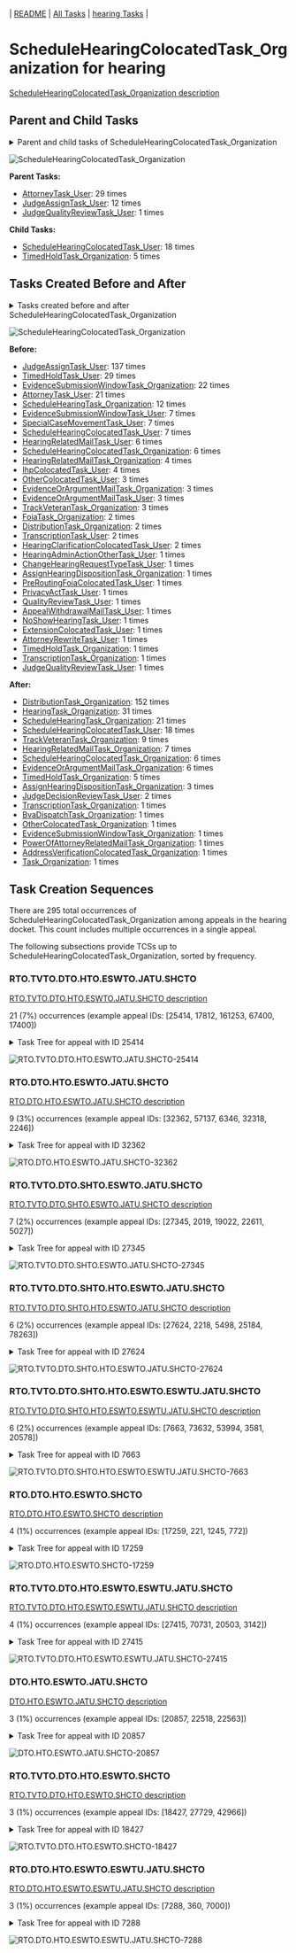 <!-- DO NOT EDIT THIS FILE.  This file is autogenerated. -->
| [README](../README.md) | [All Tasks](../alltasks.md) | [hearing Tasks](tasklist.md) |

# ScheduleHearingColocatedTask_Organization for hearing

[ScheduleHearingColocatedTask_Organization description](../descr/ScheduleHearingColocatedTask_Organization.md)

## Parent and Child Tasks

<details><summary markdown='span'>Parent and child tasks of ScheduleHearingColocatedTask_Organization
</summary>

```
digraph G {
rankdir=LR;
node [shape=box]
"ScheduleHearingColocatedTask_Organization" -> "ScheduleHearingColocatedTask_User" [label=18]
"ScheduleHearingColocatedTask_Organization" -> "TimedHoldTask_Organization" [label=5]
"AttorneyTask_User" -> "ScheduleHearingColocatedTask_Organization" [label=29]
"JudgeAssignTask_User" -> "ScheduleHearingColocatedTask_Organization" [label=12]
"JudgeQualityReviewTask_User" -> "ScheduleHearingColocatedTask_Organization" [label=1]
}
```
</details>

![ScheduleHearingColocatedTask_Organization](dot/ScheduleHearingColocatedTask_Organization-parentchild.dot.png)

**Parent Tasks:**

   * [AttorneyTask_User](AttorneyTask_User.md): 29 times
   * [JudgeAssignTask_User](JudgeAssignTask_User.md): 12 times
   * [JudgeQualityReviewTask_User](JudgeQualityReviewTask_User.md): 1 times

**Child Tasks:**

   * [ScheduleHearingColocatedTask_User](ScheduleHearingColocatedTask_User.md): 18 times
   * [TimedHoldTask_Organization](TimedHoldTask_Organization.md): 5 times

## Tasks Created Before and After

<details><summary markdown='span'>Tasks created before and after ScheduleHearingColocatedTask_Organization</summary>

```
digraph G {
rankdir=LR;

"ScheduleHearingColocatedTask_Organization" -> "DistributionTask_Organization" [label=152]
"ScheduleHearingColocatedTask_Organization" -> "HearingTask_Organization" [label=31]
"ScheduleHearingColocatedTask_Organization" -> "ScheduleHearingTask_Organization" [label=21]
"ScheduleHearingColocatedTask_Organization" -> "ScheduleHearingColocatedTask_User" [label=18]
"ScheduleHearingColocatedTask_Organization" -> "TrackVeteranTask_Organization" [label=9]
"ScheduleHearingColocatedTask_Organization" -> "HearingRelatedMailTask_Organization" [label=7]
"ScheduleHearingColocatedTask_Organization" -> "ScheduleHearingColocatedTask_Organization" [label=6]
"ScheduleHearingColocatedTask_Organization" -> "EvidenceOrArgumentMailTask_Organization" [label=6]
"ScheduleHearingColocatedTask_Organization" -> "TimedHoldTask_Organization" [label=5]
"ScheduleHearingColocatedTask_Organization" -> "AssignHearingDispositionTask_Organization" [label=3]
"ScheduleHearingColocatedTask_Organization" -> "JudgeDecisionReviewTask_User" [label=2]
"ScheduleHearingColocatedTask_Organization" -> "TranscriptionTask_Organization" [label=1]
"ScheduleHearingColocatedTask_Organization" -> "Task_Organization" [label=1]
"ScheduleHearingColocatedTask_Organization" -> "PowerOfAttorneyRelatedMailTask_Organization" [label=1]
"ScheduleHearingColocatedTask_Organization" -> "OtherColocatedTask_Organization" [label=1]
"ScheduleHearingColocatedTask_Organization" -> "EvidenceSubmissionWindowTask_Organization" [label=1]
"ScheduleHearingColocatedTask_Organization" -> "BvaDispatchTask_Organization" [label=1]
"ScheduleHearingColocatedTask_Organization" -> "AddressVerificationColocatedTask_Organization" [label=1]
"JudgeAssignTask_User" -> "ScheduleHearingColocatedTask_Organization" [label=137]
"TimedHoldTask_User" -> "ScheduleHearingColocatedTask_Organization" [label=29]
"EvidenceSubmissionWindowTask_Organization" -> "ScheduleHearingColocatedTask_Organization" [label=22]
"AttorneyTask_User" -> "ScheduleHearingColocatedTask_Organization" [label=21]
"ScheduleHearingTask_Organization" -> "ScheduleHearingColocatedTask_Organization" [label=12]
"SpecialCaseMovementTask_User" -> "ScheduleHearingColocatedTask_Organization" [label=7]
"ScheduleHearingColocatedTask_User" -> "ScheduleHearingColocatedTask_Organization" [label=7]
"EvidenceSubmissionWindowTask_User" -> "ScheduleHearingColocatedTask_Organization" [label=7]
"ScheduleHearingColocatedTask_Organization" -> "ScheduleHearingColocatedTask_Organization" [label=6]
"HearingRelatedMailTask_User" -> "ScheduleHearingColocatedTask_Organization" [label=6]
"IhpColocatedTask_User" -> "ScheduleHearingColocatedTask_Organization" [label=4]
"HearingRelatedMailTask_Organization" -> "ScheduleHearingColocatedTask_Organization" [label=4]
"TrackVeteranTask_Organization" -> "ScheduleHearingColocatedTask_Organization" [label=3]
"OtherColocatedTask_User" -> "ScheduleHearingColocatedTask_Organization" [label=3]
"EvidenceOrArgumentMailTask_User" -> "ScheduleHearingColocatedTask_Organization" [label=3]
"EvidenceOrArgumentMailTask_Organization" -> "ScheduleHearingColocatedTask_Organization" [label=3]
"TranscriptionTask_User" -> "ScheduleHearingColocatedTask_Organization" [label=2]
"HearingClarificationColocatedTask_User" -> "ScheduleHearingColocatedTask_Organization" [label=2]
"FoiaTask_Organization" -> "ScheduleHearingColocatedTask_Organization" [label=2]
"DistributionTask_Organization" -> "ScheduleHearingColocatedTask_Organization" [label=2]
"TranscriptionTask_Organization" -> "ScheduleHearingColocatedTask_Organization" [label=1]
"TimedHoldTask_Organization" -> "ScheduleHearingColocatedTask_Organization" [label=1]
"QualityReviewTask_User" -> "ScheduleHearingColocatedTask_Organization" [label=1]
"PrivacyActTask_User" -> "ScheduleHearingColocatedTask_Organization" [label=1]
"PreRoutingFoiaColocatedTask_User" -> "ScheduleHearingColocatedTask_Organization" [label=1]
"NoShowHearingTask_User" -> "ScheduleHearingColocatedTask_Organization" [label=1]
"JudgeQualityReviewTask_User" -> "ScheduleHearingColocatedTask_Organization" [label=1]
"HearingAdminActionOtherTask_User" -> "ScheduleHearingColocatedTask_Organization" [label=1]
"ExtensionColocatedTask_User" -> "ScheduleHearingColocatedTask_Organization" [label=1]
"ChangeHearingRequestTypeTask_User" -> "ScheduleHearingColocatedTask_Organization" [label=1]
"AttorneyRewriteTask_User" -> "ScheduleHearingColocatedTask_Organization" [label=1]
"AssignHearingDispositionTask_Organization" -> "ScheduleHearingColocatedTask_Organization" [label=1]
"AppealWithdrawalMailTask_User" -> "ScheduleHearingColocatedTask_Organization" [label=1]
}
```
</details>

![ScheduleHearingColocatedTask_Organization](dot/ScheduleHearingColocatedTask_Organization.dot.png)

**Before:**

   * [JudgeAssignTask_User](JudgeAssignTask_User.md): 137 times
   * [TimedHoldTask_User](TimedHoldTask_User.md): 29 times
   * [EvidenceSubmissionWindowTask_Organization](EvidenceSubmissionWindowTask_Organization.md): 22 times
   * [AttorneyTask_User](AttorneyTask_User.md): 21 times
   * [ScheduleHearingTask_Organization](ScheduleHearingTask_Organization.md): 12 times
   * [EvidenceSubmissionWindowTask_User](EvidenceSubmissionWindowTask_User.md): 7 times
   * [SpecialCaseMovementTask_User](SpecialCaseMovementTask_User.md): 7 times
   * [ScheduleHearingColocatedTask_User](ScheduleHearingColocatedTask_User.md): 7 times
   * [HearingRelatedMailTask_User](HearingRelatedMailTask_User.md): 6 times
   * [ScheduleHearingColocatedTask_Organization](ScheduleHearingColocatedTask_Organization.md): 6 times
   * [HearingRelatedMailTask_Organization](HearingRelatedMailTask_Organization.md): 4 times
   * [IhpColocatedTask_User](IhpColocatedTask_User.md): 4 times
   * [OtherColocatedTask_User](OtherColocatedTask_User.md): 3 times
   * [EvidenceOrArgumentMailTask_Organization](EvidenceOrArgumentMailTask_Organization.md): 3 times
   * [EvidenceOrArgumentMailTask_User](EvidenceOrArgumentMailTask_User.md): 3 times
   * [TrackVeteranTask_Organization](TrackVeteranTask_Organization.md): 3 times
   * [FoiaTask_Organization](FoiaTask_Organization.md): 2 times
   * [DistributionTask_Organization](DistributionTask_Organization.md): 2 times
   * [TranscriptionTask_User](TranscriptionTask_User.md): 2 times
   * [HearingClarificationColocatedTask_User](HearingClarificationColocatedTask_User.md): 2 times
   * [HearingAdminActionOtherTask_User](HearingAdminActionOtherTask_User.md): 1 times
   * [ChangeHearingRequestTypeTask_User](ChangeHearingRequestTypeTask_User.md): 1 times
   * [AssignHearingDispositionTask_Organization](AssignHearingDispositionTask_Organization.md): 1 times
   * [PreRoutingFoiaColocatedTask_User](PreRoutingFoiaColocatedTask_User.md): 1 times
   * [PrivacyActTask_User](PrivacyActTask_User.md): 1 times
   * [QualityReviewTask_User](QualityReviewTask_User.md): 1 times
   * [AppealWithdrawalMailTask_User](AppealWithdrawalMailTask_User.md): 1 times
   * [NoShowHearingTask_User](NoShowHearingTask_User.md): 1 times
   * [ExtensionColocatedTask_User](ExtensionColocatedTask_User.md): 1 times
   * [AttorneyRewriteTask_User](AttorneyRewriteTask_User.md): 1 times
   * [TimedHoldTask_Organization](TimedHoldTask_Organization.md): 1 times
   * [TranscriptionTask_Organization](TranscriptionTask_Organization.md): 1 times
   * [JudgeQualityReviewTask_User](JudgeQualityReviewTask_User.md): 1 times

**After:**

   * [DistributionTask_Organization](DistributionTask_Organization.md): 152 times
   * [HearingTask_Organization](HearingTask_Organization.md): 31 times
   * [ScheduleHearingTask_Organization](ScheduleHearingTask_Organization.md): 21 times
   * [ScheduleHearingColocatedTask_User](ScheduleHearingColocatedTask_User.md): 18 times
   * [TrackVeteranTask_Organization](TrackVeteranTask_Organization.md): 9 times
   * [HearingRelatedMailTask_Organization](HearingRelatedMailTask_Organization.md): 7 times
   * [ScheduleHearingColocatedTask_Organization](ScheduleHearingColocatedTask_Organization.md): 6 times
   * [EvidenceOrArgumentMailTask_Organization](EvidenceOrArgumentMailTask_Organization.md): 6 times
   * [TimedHoldTask_Organization](TimedHoldTask_Organization.md): 5 times
   * [AssignHearingDispositionTask_Organization](AssignHearingDispositionTask_Organization.md): 3 times
   * [JudgeDecisionReviewTask_User](JudgeDecisionReviewTask_User.md): 2 times
   * [TranscriptionTask_Organization](TranscriptionTask_Organization.md): 1 times
   * [BvaDispatchTask_Organization](BvaDispatchTask_Organization.md): 1 times
   * [OtherColocatedTask_Organization](OtherColocatedTask_Organization.md): 1 times
   * [EvidenceSubmissionWindowTask_Organization](EvidenceSubmissionWindowTask_Organization.md): 1 times
   * [PowerOfAttorneyRelatedMailTask_Organization](PowerOfAttorneyRelatedMailTask_Organization.md): 1 times
   * [AddressVerificationColocatedTask_Organization](AddressVerificationColocatedTask_Organization.md): 1 times
   * [Task_Organization](Task_Organization.md): 1 times

## Task Creation Sequences

There are 295 total occurrences of ScheduleHearingColocatedTask_Organization among appeals in the hearing docket.  This count includes multiple occurrences in a single appeal.

The following subsections provide TCSs up to ScheduleHearingColocatedTask_Organization, sorted by frequency.

### RTO.TVTO.DTO.HTO.ESWTO.JATU.SHCTO

[RTO.TVTO.DTO.HTO.ESWTO.JATU.SHCTO description](../descr/RTO.TVTO.DTO.HTO.ESWTO.JATU.SHCTO.md)

21 (7%) occurrences (example appeal IDs: [25414, 17812, 161253, 67400, 17400])

<details><summary markdown='span'>Task Tree for appeal with ID 25414</summary>

```
@startuml
skinparam {
  ObjectBorderColor #555
  ObjectBorderThickness 0
  ObjectFontStyle bold
  ObjectFontSize 14
  ObjectAttributeFontColor #333
  ObjectAttributeFontSize 12
}
  object 0.RootTask #8dd3c7 {
Organization
}
  object 1.TrackVeteranTask #bebada {
Organization
}
  object 2.DistributionTask #ffffb3 {
Organization
}
  object 3.HearingTask #fb8072 {
Organization
}
  object 4.ScheduleHearingTask #80b1d3 {
Organization
}
  object 5.EvidenceSubmissionWindowTask #fccde5 {
Organization
}
  object 6.JudgeAssignTask #ccebc5 {
User
}
  object 7.JudgeDecisionReviewTask #d9d9d9 {
User
}
  object 8.AttorneyTask #bc80bd {
User
}
  object 9.HearingClarificationColocatedTask #ccebc5 {
Organization
}
  object 10.HearingClarificationColocatedTask #ccebc5 {
User
}
  object 11.HearingClarificationColocatedTask #ccebc5 {
User
}
  object 12.ScheduleHearingColocatedTask #ccebc5 {
Organization  <back:white>    </back>
}
  object 13.HearingTask #fb8072 {
Organization
}
  object 14.ScheduleHearingTask #80b1d3 {
Organization
}
  object 15.DistributionTask #ffffb3 {
Organization
}
  object 16.AssignHearingDispositionTask #8dd3c7 {
Organization
}
  object 17.ChangeHearingDispositionTask #d9d9d9 {
Organization
}
  object 18.TranscriptionTask #fb8072 {
Organization
}
  object 19.SpecialCaseMovementTask #8dd3c7 {
User
}
  object 20.JudgeAssignTask #ccebc5 {
User
}
  object 21.JudgeDecisionReviewTask #d9d9d9 {
User
}
  object 22.AttorneyTask #bc80bd {
User
}
  object 23.QualityReviewTask #fdb462 {
Organization
}
  object 24.QualityReviewTask #fdb462 {
User
}
  object 25.BvaDispatchTask #b3de69 {
Organization
}
  object 26.BvaDispatchTask #b3de69 {
User
}
  object 27.BvaDispatchTask #b3de69 {
User
}
  object 28.BvaDispatchTask #b3de69 {
User
}
0.RootTask -- 1.TrackVeteranTask
0.RootTask -- 2.DistributionTask
2.DistributionTask -- 3.HearingTask
3.HearingTask -- 4.ScheduleHearingTask
3.HearingTask -- 5.EvidenceSubmissionWindowTask
0.RootTask -- 6.JudgeAssignTask
0.RootTask -- 7.JudgeDecisionReviewTask
7.JudgeDecisionReviewTask -- 8.AttorneyTask
8.AttorneyTask -- 9.HearingClarificationColocatedTask
9.HearingClarificationColocatedTask -- 10.HearingClarificationColocatedTask
9.HearingClarificationColocatedTask -- 11.HearingClarificationColocatedTask
8.AttorneyTask -- 12.ScheduleHearingColocatedTask
15.DistributionTask -- 13.HearingTask
13.HearingTask -- 14.ScheduleHearingTask
0.RootTask -- 15.DistributionTask
13.HearingTask -- 16.AssignHearingDispositionTask
13.HearingTask -- 17.ChangeHearingDispositionTask
17.ChangeHearingDispositionTask -- 18.TranscriptionTask
15.DistributionTask -- 19.SpecialCaseMovementTask
0.RootTask -- 20.JudgeAssignTask
0.RootTask -- 21.JudgeDecisionReviewTask
21.JudgeDecisionReviewTask -- 22.AttorneyTask
0.RootTask -- 23.QualityReviewTask
23.QualityReviewTask -- 24.QualityReviewTask
0.RootTask -- 25.BvaDispatchTask
25.BvaDispatchTask -- 26.BvaDispatchTask
25.BvaDispatchTask -- 27.BvaDispatchTask
25.BvaDispatchTask -- 28.BvaDispatchTask
@enduml
```
</details>

![RTO.TVTO.DTO.HTO.ESWTO.JATU.SHCTO-25414](uml/RTO.TVTO.DTO.HTO.ESWTO.JATU.SHCTO-25414.png)

### RTO.DTO.HTO.ESWTO.JATU.SHCTO

[RTO.DTO.HTO.ESWTO.JATU.SHCTO description](../descr/RTO.DTO.HTO.ESWTO.JATU.SHCTO.md)

9 (3%) occurrences (example appeal IDs: [32362, 57137, 6346, 32318, 2246])

<details><summary markdown='span'>Task Tree for appeal with ID 32362</summary>

```
@startuml
skinparam {
  ObjectBorderColor #555
  ObjectBorderThickness 0
  ObjectFontStyle bold
  ObjectFontSize 14
  ObjectAttributeFontColor #333
  ObjectAttributeFontSize 12
}
  object 0.RootTask #8dd3c7 {
Organization
}
  object 1.DistributionTask #ffffb3 {
Organization
}
  object 2.HearingTask #fb8072 {
Organization
}
  object 3.ScheduleHearingTask #80b1d3 {
Organization
}
  object 4.EvidenceSubmissionWindowTask #fccde5 {
Organization
}
  object 5.JudgeAssignTask #ccebc5 {
User
}
  object 6.JudgeDecisionReviewTask #d9d9d9 {
User
}
  object 7.AttorneyTask #bc80bd {
User
}
  object 8.ScheduleHearingColocatedTask #ccebc5 {
Organization  <back:white>    </back>
}
  object 9.HearingTask #fb8072 {
Organization
}
  object 10.ScheduleHearingTask #80b1d3 {
Organization
}
  object 11.DistributionTask #ffffb3 {
Organization
}
  object 12.AssignHearingDispositionTask #8dd3c7 {
Organization
}
  object 13.HearingTask #fb8072 {
Organization
}
  object 14.AssignHearingDispositionTask #8dd3c7 {
Organization
}
  object 15.EvidenceSubmissionWindowTask #fccde5 {
Organization
}
  object 16.JudgeAssignTask #ccebc5 {
User
}
  object 17.JudgeDecisionReviewTask #d9d9d9 {
User
}
  object 18.AttorneyTask #bc80bd {
User
}
  object 19.ScheduleHearingColocatedTask #ccebc5 {
Organization  <back:white>    </back>
}
  object 20.ScheduleHearingColocatedTask #ccebc5 {
Organization  <back:white>    </back>
}
  object 21.DistributionTask #ffffb3 {
Organization
}
  object 22.HearingTask #fb8072 {
Organization
}
  object 23.ScheduleHearingTask #80b1d3 {
Organization
}
  object 24.ChangeHearingRequestTypeTask #2ca02c {
User
}
  object 25.AssignHearingDispositionTask #8dd3c7 {
Organization
}
  object 26.TranscriptionTask #fb8072 {
Organization
}
  object 27.EvidenceSubmissionWindowTask #fccde5 {
Organization
}
0.RootTask -- 1.DistributionTask
1.DistributionTask -- 2.HearingTask
2.HearingTask -- 3.ScheduleHearingTask
2.HearingTask -- 4.EvidenceSubmissionWindowTask
0.RootTask -- 5.JudgeAssignTask
0.RootTask -- 6.JudgeDecisionReviewTask
6.JudgeDecisionReviewTask -- 7.AttorneyTask
7.AttorneyTask -- 8.ScheduleHearingColocatedTask
11.DistributionTask -- 9.HearingTask
9.HearingTask -- 10.ScheduleHearingTask
0.RootTask -- 11.DistributionTask
9.HearingTask -- 12.AssignHearingDispositionTask
11.DistributionTask -- 13.HearingTask
13.HearingTask -- 14.AssignHearingDispositionTask
11.DistributionTask -- 15.EvidenceSubmissionWindowTask
0.RootTask -- 16.JudgeAssignTask
0.RootTask -- 17.JudgeDecisionReviewTask
17.JudgeDecisionReviewTask -- 18.AttorneyTask
18.AttorneyTask -- 19.ScheduleHearingColocatedTask
18.AttorneyTask -- 20.ScheduleHearingColocatedTask
0.RootTask -- 21.DistributionTask
21.DistributionTask -- 22.HearingTask
22.HearingTask -- 23.ScheduleHearingTask
23.ScheduleHearingTask -- 24.ChangeHearingRequestTypeTask
22.HearingTask -- 25.AssignHearingDispositionTask
25.AssignHearingDispositionTask -- 26.TranscriptionTask
25.AssignHearingDispositionTask -- 27.EvidenceSubmissionWindowTask
@enduml
```
</details>

![RTO.DTO.HTO.ESWTO.JATU.SHCTO-32362](uml/RTO.DTO.HTO.ESWTO.JATU.SHCTO-32362.png)

### RTO.TVTO.DTO.SHTO.ESWTO.JATU.SHCTO

[RTO.TVTO.DTO.SHTO.ESWTO.JATU.SHCTO description](../descr/RTO.TVTO.DTO.SHTO.ESWTO.JATU.SHCTO.md)

7 (2%) occurrences (example appeal IDs: [27345, 2019, 19022, 22611, 5027])

<details><summary markdown='span'>Task Tree for appeal with ID 27345</summary>

```
@startuml
skinparam {
  ObjectBorderColor #555
  ObjectBorderThickness 0
  ObjectFontStyle bold
  ObjectFontSize 14
  ObjectAttributeFontColor #333
  ObjectAttributeFontSize 12
}
  object 0.RootTask #8dd3c7 {
Organization
}
  object 1.TrackVeteranTask #bebada {
Organization
}
  object 2.DistributionTask #ffffb3 {
Organization
}
  object 3.HearingTask #fb8072 {
Organization
}
  object 4.ScheduleHearingTask #80b1d3 {
Organization
}
  object 5.AssignHearingDispositionTask #8dd3c7 {
Organization
}
  object 6.EvidenceSubmissionWindowTask #fccde5 {
Organization
}
  object 7.JudgeAssignTask #ccebc5 {
User
}
  object 8.JudgeDecisionReviewTask #d9d9d9 {
User
}
  object 9.AttorneyTask #bc80bd {
User
}
  object 10.ScheduleHearingColocatedTask #ccebc5 {
Organization  <back:white>    </back>
}
  object 11.HearingTask #fb8072 {
Organization
}
  object 12.ScheduleHearingTask #80b1d3 {
Organization
}
  object 13.HearingClarificationColocatedTask #ccebc5 {
Organization
}
  object 14.HearingClarificationColocatedTask #ccebc5 {
User
}
  object 15.DistributionTask #ffffb3 {
Organization
}
  object 16.HearingAdminActionVerifyAddressTask #ffed6f {
Organization
}
  object 17.TrackVeteranTask #bebada {
Organization
}
0.RootTask -- 1.TrackVeteranTask
0.RootTask -- 2.DistributionTask
2.DistributionTask -- 3.HearingTask
3.HearingTask -- 4.ScheduleHearingTask
3.HearingTask -- 5.AssignHearingDispositionTask
2.DistributionTask -- 6.EvidenceSubmissionWindowTask
0.RootTask -- 7.JudgeAssignTask
0.RootTask -- 8.JudgeDecisionReviewTask
8.JudgeDecisionReviewTask -- 9.AttorneyTask
9.AttorneyTask -- 10.ScheduleHearingColocatedTask
15.DistributionTask -- 11.HearingTask
11.HearingTask -- 12.ScheduleHearingTask
9.AttorneyTask -- 13.HearingClarificationColocatedTask
13.HearingClarificationColocatedTask -- 14.HearingClarificationColocatedTask
0.RootTask -- 15.DistributionTask
12.ScheduleHearingTask -- 16.HearingAdminActionVerifyAddressTask
0.RootTask -- 17.TrackVeteranTask
@enduml
```
</details>

![RTO.TVTO.DTO.SHTO.ESWTO.JATU.SHCTO-27345](uml/RTO.TVTO.DTO.SHTO.ESWTO.JATU.SHCTO-27345.png)

### RTO.TVTO.DTO.SHTO.HTO.ESWTO.JATU.SHCTO

[RTO.TVTO.DTO.SHTO.HTO.ESWTO.JATU.SHCTO description](../descr/RTO.TVTO.DTO.SHTO.HTO.ESWTO.JATU.SHCTO.md)

6 (2%) occurrences (example appeal IDs: [27624, 2218, 5498, 25184, 78263])

<details><summary markdown='span'>Task Tree for appeal with ID 27624</summary>

```
@startuml
skinparam {
  ObjectBorderColor #555
  ObjectBorderThickness 0
  ObjectFontStyle bold
  ObjectFontSize 14
  ObjectAttributeFontColor #333
  ObjectAttributeFontSize 12
}
  object 0.RootTask #8dd3c7 {
Organization
}
  object 1.TrackVeteranTask #bebada {
Organization
}
  object 2.DistributionTask #ffffb3 {
Organization
}
  object 3.HearingTask #fb8072 {
Organization
}
  object 4.ScheduleHearingTask #80b1d3 {
Organization
}
  object 5.HearingAdminActionVerifyAddressTask #ffed6f {
Organization
}
  object 6.AssignHearingDispositionTask #8dd3c7 {
Organization
}
  object 7.HearingTask #fb8072 {
Organization
}
  object 8.ScheduleHearingTask #80b1d3 {
Organization
}
  object 9.HearingTask #fb8072 {
Organization
}
  object 10.ChangeHearingDispositionTask #d9d9d9 {
Organization
}
  object 11.HearingTask #fb8072 {
Organization
}
  object 12.ScheduleHearingTask #80b1d3 {
Organization
}
  object 13.EvidenceSubmissionWindowTask #fccde5 {
Organization
}
  object 14.JudgeAssignTask #ccebc5 {
User
}
  object 15.JudgeDecisionReviewTask #d9d9d9 {
User
}
  object 16.AttorneyTask #bc80bd {
User
}
  object 17.ScheduleHearingColocatedTask #ccebc5 {
Organization  <back:white>    </back>
}
  object 18.DistributionTask #ffffb3 {
Organization
}
  object 19.HearingTask #fb8072 {
Organization
}
  object 20.ScheduleHearingTask #80b1d3 {
Organization
}
  object 21.AssignHearingDispositionTask #8dd3c7 {
Organization
}
  object 22.HearingTask #fb8072 {
Organization
}
  object 23.ScheduleHearingTask #80b1d3 {
Organization
}
  object 24.AssignHearingDispositionTask #8dd3c7 {
Organization
}
  object 25.EvidenceSubmissionWindowTask #fccde5 {
Organization
}
  object 26.JudgeAssignTask #ccebc5 {
User
}
  object 27.JudgeDecisionReviewTask #d9d9d9 {
User
}
  object 28.AttorneyTask #bc80bd {
User
}
  object 29.IhpColocatedTask #bc80bd {
Organization
}
  object 30.IhpColocatedTask #bc80bd {
User
}
  object 31.TimedHoldTask #fccde5 {
User
}
  object 32.ScheduleHearingColocatedTask #ccebc5 {
Organization  <back:white>    </back>
}
0.RootTask -- 1.TrackVeteranTask
0.RootTask -- 2.DistributionTask
2.DistributionTask -- 3.HearingTask
3.HearingTask -- 4.ScheduleHearingTask
4.ScheduleHearingTask -- 5.HearingAdminActionVerifyAddressTask
3.HearingTask -- 6.AssignHearingDispositionTask
2.DistributionTask -- 7.HearingTask
7.HearingTask -- 8.ScheduleHearingTask
2.DistributionTask -- 9.HearingTask
9.HearingTask -- 10.ChangeHearingDispositionTask
2.DistributionTask -- 11.HearingTask
11.HearingTask -- 12.ScheduleHearingTask
11.HearingTask -- 13.EvidenceSubmissionWindowTask
0.RootTask -- 14.JudgeAssignTask
0.RootTask -- 15.JudgeDecisionReviewTask
15.JudgeDecisionReviewTask -- 16.AttorneyTask
16.AttorneyTask -- 17.ScheduleHearingColocatedTask
0.RootTask -- 18.DistributionTask
18.DistributionTask -- 19.HearingTask
19.HearingTask -- 20.ScheduleHearingTask
19.HearingTask -- 21.AssignHearingDispositionTask
18.DistributionTask -- 22.HearingTask
22.HearingTask -- 23.ScheduleHearingTask
22.HearingTask -- 24.AssignHearingDispositionTask
18.DistributionTask -- 25.EvidenceSubmissionWindowTask
0.RootTask -- 26.JudgeAssignTask
0.RootTask -- 27.JudgeDecisionReviewTask
27.JudgeDecisionReviewTask -- 28.AttorneyTask
28.AttorneyTask -- 29.IhpColocatedTask
29.IhpColocatedTask -- 30.IhpColocatedTask
30.IhpColocatedTask -- 31.TimedHoldTask
28.AttorneyTask -- 32.ScheduleHearingColocatedTask
@enduml
```
</details>

![RTO.TVTO.DTO.SHTO.HTO.ESWTO.JATU.SHCTO-27624](uml/RTO.TVTO.DTO.SHTO.HTO.ESWTO.JATU.SHCTO-27624.png)

### RTO.TVTO.DTO.SHTO.HTO.ESWTO.ESWTU.JATU.SHCTO

[RTO.TVTO.DTO.SHTO.HTO.ESWTO.ESWTU.JATU.SHCTO description](../descr/RTO.TVTO.DTO.SHTO.HTO.ESWTO.ESWTU.JATU.SHCTO.md)

6 (2%) occurrences (example appeal IDs: [7663, 73632, 53994, 3581, 20578])

<details><summary markdown='span'>Task Tree for appeal with ID 7663</summary>

```
@startuml
skinparam {
  ObjectBorderColor #555
  ObjectBorderThickness 0
  ObjectFontStyle bold
  ObjectFontSize 14
  ObjectAttributeFontColor #333
  ObjectAttributeFontSize 12
}
  object 0.RootTask #8dd3c7 {
Organization
}
  object 1.TrackVeteranTask #bebada {
Organization
}
  object 2.DistributionTask #ffffb3 {
Organization
}
  object 3.HearingTask #fb8072 {
Organization
}
  object 4.ScheduleHearingTask #80b1d3 {
Organization
}
  object 5.HearingAdminActionVerifyAddressTask #ffed6f {
Organization
}
  object 6.AssignHearingDispositionTask #8dd3c7 {
Organization
}
  object 7.HearingTask #fb8072 {
Organization
}
  object 8.AssignHearingDispositionTask #8dd3c7 {
Organization
}
  object 9.HearingTask #fb8072 {
Organization
}
  object 10.ScheduleHearingTask #80b1d3 {
Organization
}
  object 11.EvidenceSubmissionWindowTask #fccde5 {
Organization
}
  object 12.EvidenceSubmissionWindowTask #fccde5 {
User
}
  object 13.JudgeAssignTask #ccebc5 {
User
}
  object 14.JudgeDecisionReviewTask #d9d9d9 {
User
}
  object 15.AttorneyTask #bc80bd {
User
}
  object 16.ScheduleHearingColocatedTask #ccebc5 {
Organization  <back:white>    </back>
}
  object 17.DistributionTask #ffffb3 {
Organization
}
  object 18.HearingTask #fb8072 {
Organization
}
  object 19.ScheduleHearingTask #80b1d3 {
Organization
}
  object 20.AssignHearingDispositionTask #8dd3c7 {
Organization
}
  object 21.TranscriptionTask #fb8072 {
Organization
}
  object 22.JudgeAssignTask #ccebc5 {
User
}
  object 23.JudgeDecisionReviewTask #d9d9d9 {
User
}
  object 24.AttorneyTask #bc80bd {
User
}
  object 25.BvaDispatchTask #b3de69 {
Organization
}
  object 26.BvaDispatchTask #b3de69 {
User
}
0.RootTask -- 1.TrackVeteranTask
0.RootTask -- 2.DistributionTask
2.DistributionTask -- 3.HearingTask
3.HearingTask -- 4.ScheduleHearingTask
4.ScheduleHearingTask -- 5.HearingAdminActionVerifyAddressTask
3.HearingTask -- 6.AssignHearingDispositionTask
2.DistributionTask -- 7.HearingTask
7.HearingTask -- 8.AssignHearingDispositionTask
2.DistributionTask -- 9.HearingTask
9.HearingTask -- 10.ScheduleHearingTask
9.HearingTask -- 11.EvidenceSubmissionWindowTask
11.EvidenceSubmissionWindowTask -- 12.EvidenceSubmissionWindowTask
0.RootTask -- 13.JudgeAssignTask
0.RootTask -- 14.JudgeDecisionReviewTask
14.JudgeDecisionReviewTask -- 15.AttorneyTask
15.AttorneyTask -- 16.ScheduleHearingColocatedTask
0.RootTask -- 17.DistributionTask
17.DistributionTask -- 18.HearingTask
18.HearingTask -- 19.ScheduleHearingTask
18.HearingTask -- 20.AssignHearingDispositionTask
20.AssignHearingDispositionTask -- 21.TranscriptionTask
0.RootTask -- 22.JudgeAssignTask
0.RootTask -- 23.JudgeDecisionReviewTask
23.JudgeDecisionReviewTask -- 24.AttorneyTask
0.RootTask -- 25.BvaDispatchTask
25.BvaDispatchTask -- 26.BvaDispatchTask
@enduml
```
</details>

![RTO.TVTO.DTO.SHTO.HTO.ESWTO.ESWTU.JATU.SHCTO-7663](uml/RTO.TVTO.DTO.SHTO.HTO.ESWTO.ESWTU.JATU.SHCTO-7663.png)

### RTO.DTO.HTO.ESWTO.SHCTO

[RTO.DTO.HTO.ESWTO.SHCTO description](../descr/RTO.DTO.HTO.ESWTO.SHCTO.md)

4 (1%) occurrences (example appeal IDs: [17259, 221, 1245, 772])

<details><summary markdown='span'>Task Tree for appeal with ID 17259</summary>

```
@startuml
skinparam {
  ObjectBorderColor #555
  ObjectBorderThickness 0
  ObjectFontStyle bold
  ObjectFontSize 14
  ObjectAttributeFontColor #333
  ObjectAttributeFontSize 12
}
  object 0.RootTask #8dd3c7 {
Organization
}
  object 1.TrackVeteranTask #bebada {
Organization
}
  object 2.DistributionTask #ffffb3 {
Organization
}
  object 3.HearingTask #fb8072 {
Organization
}
  object 4.ScheduleHearingTask #80b1d3 {
Organization
}
  object 5.EvidenceSubmissionWindowTask #fccde5 {
Organization
}
  object 6.JudgeAssignTask #ccebc5 {
User
}
  object 7.ScheduleHearingColocatedTask #ccebc5 {
Organization  <back:white>    </back>
}
  object 8.HearingTask #fb8072 {
Organization
}
  object 9.ScheduleHearingTask #80b1d3 {
Organization
}
  object 10.JudgeAssignTask #ccebc5 {
User
}
  object 11.JudgeDecisionReviewTask #d9d9d9 {
User
}
  object 12.AttorneyTask #bc80bd {
User
}
  object 13.ScheduleHearingColocatedTask #ccebc5 {
Organization  <back:white>    </back>
}
  object 14.HearingTask #fb8072 {
Organization
}
  object 15.ScheduleHearingTask #80b1d3 {
Organization
}
  object 16.DistributionTask #ffffb3 {
Organization
}
  object 17.DistributionTask #ffffb3 {
Organization
}
  object 18.AssignHearingDispositionTask #8dd3c7 {
Organization
}
  object 19.TranscriptionTask #fb8072 {
Organization
}
  object 20.EvidenceSubmissionWindowTask #fccde5 {
Organization
}
  object 21.EvidenceOrArgumentMailTask #ffffb3 {
Organization
}
  object 22.JudgeAssignTask #ccebc5 {
User
}
  object 23.JudgeDecisionReviewTask #d9d9d9 {
User
}
  object 24.AttorneyTask #bc80bd {
User
}
  object 25.JudgeAssignTask #ccebc5 {
User
}
  object 26.JudgeDecisionReviewTask #d9d9d9 {
User
}
  object 27.AttorneyTask #bc80bd {
User
}
  object 28.BvaDispatchTask #b3de69 {
Organization
}
  object 29.BvaDispatchTask #b3de69 {
User
}
0.RootTask -- 1.TrackVeteranTask
0.RootTask -- 2.DistributionTask
2.DistributionTask -- 3.HearingTask
3.HearingTask -- 4.ScheduleHearingTask
3.HearingTask -- 5.EvidenceSubmissionWindowTask
0.RootTask -- 6.JudgeAssignTask
6.JudgeAssignTask -- 7.ScheduleHearingColocatedTask
17.DistributionTask -- 8.HearingTask
8.HearingTask -- 9.ScheduleHearingTask
0.RootTask -- 10.JudgeAssignTask
0.RootTask -- 11.JudgeDecisionReviewTask
11.JudgeDecisionReviewTask -- 12.AttorneyTask
12.AttorneyTask -- 13.ScheduleHearingColocatedTask
16.DistributionTask -- 14.HearingTask
14.HearingTask -- 15.ScheduleHearingTask
0.RootTask -- 16.DistributionTask
0.RootTask -- 17.DistributionTask
8.HearingTask -- 18.AssignHearingDispositionTask
18.AssignHearingDispositionTask -- 19.TranscriptionTask
18.AssignHearingDispositionTask -- 20.EvidenceSubmissionWindowTask
0.RootTask -- 21.EvidenceOrArgumentMailTask
0.RootTask -- 22.JudgeAssignTask
0.RootTask -- 23.JudgeDecisionReviewTask
23.JudgeDecisionReviewTask -- 24.AttorneyTask
0.RootTask -- 25.JudgeAssignTask
0.RootTask -- 26.JudgeDecisionReviewTask
26.JudgeDecisionReviewTask -- 27.AttorneyTask
0.RootTask -- 28.BvaDispatchTask
28.BvaDispatchTask -- 29.BvaDispatchTask
@enduml
```
</details>

![RTO.DTO.HTO.ESWTO.SHCTO-17259](uml/RTO.DTO.HTO.ESWTO.SHCTO-17259.png)

### RTO.TVTO.DTO.HTO.ESWTO.ESWTU.JATU.SHCTO

[RTO.TVTO.DTO.HTO.ESWTO.ESWTU.JATU.SHCTO description](../descr/RTO.TVTO.DTO.HTO.ESWTO.ESWTU.JATU.SHCTO.md)

4 (1%) occurrences (example appeal IDs: [27415, 70731, 20503, 3142])

<details><summary markdown='span'>Task Tree for appeal with ID 27415</summary>

```
@startuml
skinparam {
  ObjectBorderColor #555
  ObjectBorderThickness 0
  ObjectFontStyle bold
  ObjectFontSize 14
  ObjectAttributeFontColor #333
  ObjectAttributeFontSize 12
}
  object 0.RootTask #8dd3c7 {
Organization
}
  object 1.TrackVeteranTask #bebada {
Organization
}
  object 2.DistributionTask #ffffb3 {
Organization
}
  object 3.HearingTask #fb8072 {
Organization
}
  object 4.ScheduleHearingTask #80b1d3 {
Organization
}
  object 5.HearingAdminActionVerifyAddressTask #ffed6f {
Organization
}
  object 6.EvidenceSubmissionWindowTask #fccde5 {
Organization
}
  object 7.EvidenceSubmissionWindowTask #fccde5 {
User
}
  object 8.JudgeAssignTask #ccebc5 {
User
}
  object 9.JudgeDecisionReviewTask #d9d9d9 {
User
}
  object 10.AttorneyTask #bc80bd {
User
}
  object 11.HearingClarificationColocatedTask #ccebc5 {
Organization
}
  object 12.HearingClarificationColocatedTask #ccebc5 {
User
}
  object 13.ScheduleHearingColocatedTask #ccebc5 {
Organization  <back:white>    </back>
}
  object 14.DistributionTask #ffffb3 {
Organization
}
  object 15.HearingTask #fb8072 {
Organization
}
  object 16.ScheduleHearingTask #80b1d3 {
Organization
}
  object 17.AssignHearingDispositionTask #8dd3c7 {
Organization
}
0.RootTask -- 1.TrackVeteranTask
0.RootTask -- 2.DistributionTask
2.DistributionTask -- 3.HearingTask
3.HearingTask -- 4.ScheduleHearingTask
4.ScheduleHearingTask -- 5.HearingAdminActionVerifyAddressTask
3.HearingTask -- 6.EvidenceSubmissionWindowTask
6.EvidenceSubmissionWindowTask -- 7.EvidenceSubmissionWindowTask
0.RootTask -- 8.JudgeAssignTask
0.RootTask -- 9.JudgeDecisionReviewTask
9.JudgeDecisionReviewTask -- 10.AttorneyTask
10.AttorneyTask -- 11.HearingClarificationColocatedTask
11.HearingClarificationColocatedTask -- 12.HearingClarificationColocatedTask
10.AttorneyTask -- 13.ScheduleHearingColocatedTask
0.RootTask -- 14.DistributionTask
14.DistributionTask -- 15.HearingTask
15.HearingTask -- 16.ScheduleHearingTask
15.HearingTask -- 17.AssignHearingDispositionTask
@enduml
```
</details>

![RTO.TVTO.DTO.HTO.ESWTO.ESWTU.JATU.SHCTO-27415](uml/RTO.TVTO.DTO.HTO.ESWTO.ESWTU.JATU.SHCTO-27415.png)

### DTO.HTO.ESWTO.JATU.SHCTO

[DTO.HTO.ESWTO.JATU.SHCTO description](../descr/DTO.HTO.ESWTO.JATU.SHCTO.md)

3 (1%) occurrences (example appeal IDs: [20857, 22518, 22563])

<details><summary markdown='span'>Task Tree for appeal with ID 20857</summary>

```
@startuml
skinparam {
  ObjectBorderColor #555
  ObjectBorderThickness 0
  ObjectFontStyle bold
  ObjectFontSize 14
  ObjectAttributeFontColor #333
  ObjectAttributeFontSize 12
}
  object 0.RootTask #8dd3c7 {
Organization
}
  object 1.TrackVeteranTask #bebada {
Organization
}
  object 2.DistributionTask #ffffb3 {
Organization
}
  object 3.HearingTask #fb8072 {
Organization
}
  object 4.ScheduleHearingTask #80b1d3 {
Organization
}
  object 5.HearingAdminActionVerifyAddressTask #ffed6f {
Organization
}
  object 6.EvidenceSubmissionWindowTask #fccde5 {
Organization
}
  object 7.JudgeAssignTask #ccebc5 {
User
}
  object 8.JudgeDecisionReviewTask #d9d9d9 {
User
}
  object 9.AttorneyTask #bc80bd {
User
}
  object 10.ScheduleHearingColocatedTask #ccebc5 {
Organization  <back:white>    </back>
}
  object 11.DistributionTask #ffffb3 {
Organization
}
  object 12.HearingTask #fb8072 {
Organization
}
  object 13.ScheduleHearingTask #80b1d3 {
Organization
}
  object 14.AssignHearingDispositionTask #8dd3c7 {
Organization
}
0.RootTask -- 1.TrackVeteranTask
0.RootTask -- 2.DistributionTask
2.DistributionTask -- 3.HearingTask
3.HearingTask -- 4.ScheduleHearingTask
4.ScheduleHearingTask -- 5.HearingAdminActionVerifyAddressTask
3.HearingTask -- 6.EvidenceSubmissionWindowTask
0.RootTask -- 7.JudgeAssignTask
0.RootTask -- 8.JudgeDecisionReviewTask
8.JudgeDecisionReviewTask -- 9.AttorneyTask
9.AttorneyTask -- 10.ScheduleHearingColocatedTask
0.RootTask -- 11.DistributionTask
11.DistributionTask -- 12.HearingTask
12.HearingTask -- 13.ScheduleHearingTask
12.HearingTask -- 14.AssignHearingDispositionTask
@enduml
```
</details>

![DTO.HTO.ESWTO.JATU.SHCTO-20857](uml/DTO.HTO.ESWTO.JATU.SHCTO-20857.png)

### RTO.TVTO.DTO.HTO.ESWTO.SHCTO

[RTO.TVTO.DTO.HTO.ESWTO.SHCTO description](../descr/RTO.TVTO.DTO.HTO.ESWTO.SHCTO.md)

3 (1%) occurrences (example appeal IDs: [18427, 27729, 42966])

<details><summary markdown='span'>Task Tree for appeal with ID 18427</summary>

```
@startuml
skinparam {
  ObjectBorderColor #555
  ObjectBorderThickness 0
  ObjectFontStyle bold
  ObjectFontSize 14
  ObjectAttributeFontColor #333
  ObjectAttributeFontSize 12
}
  object 0.RootTask #8dd3c7 {
Organization
}
  object 1.TrackVeteranTask #bebada {
Organization
}
  object 2.DistributionTask #ffffb3 {
Organization
}
  object 3.HearingTask #fb8072 {
Organization
}
  object 4.ScheduleHearingTask #80b1d3 {
Organization
}
  object 5.EvidenceSubmissionWindowTask #fccde5 {
Organization
}
  object 6.JudgeAssignTask #ccebc5 {
User
}
  object 7.HearingClarificationColocatedTask #ccebc5 {
Organization
}
  object 8.HearingClarificationColocatedTask #ccebc5 {
User
}
  object 9.ScheduleHearingColocatedTask #ccebc5 {
Organization  <back:white>    </back>
}
  object 10.HearingTask #fb8072 {
Organization
}
  object 11.ScheduleHearingTask #80b1d3 {
Organization
}
  object 12.JudgeAssignTask #ccebc5 {
User
}
  object 13.JudgeAssignTask #ccebc5 {
User
}
  object 14.AssignHearingDispositionTask #8dd3c7 {
Organization
}
  object 15.DistributionTask #ffffb3 {
Organization
}
  object 16.TranscriptionTask #fb8072 {
Organization
}
  object 17.EvidenceSubmissionWindowTask #fccde5 {
Organization
}
  object 18.EvidenceSubmissionWindowTask #fccde5 {
User
}
  object 19.JudgeAssignTask #ccebc5 {
User
}
  object 20.JudgeDecisionReviewTask #d9d9d9 {
User
}
  object 21.AttorneyTask #bc80bd {
User
}
  object 22.BvaDispatchTask #b3de69 {
Organization
}
  object 23.BvaDispatchTask #b3de69 {
User
}
  object 24.BvaDispatchTask #b3de69 {
User
}
0.RootTask -- 1.TrackVeteranTask
0.RootTask -- 2.DistributionTask
2.DistributionTask -- 3.HearingTask
3.HearingTask -- 4.ScheduleHearingTask
3.HearingTask -- 5.EvidenceSubmissionWindowTask
0.RootTask -- 6.JudgeAssignTask
6.JudgeAssignTask -- 7.HearingClarificationColocatedTask
7.HearingClarificationColocatedTask -- 8.HearingClarificationColocatedTask
6.JudgeAssignTask -- 9.ScheduleHearingColocatedTask
15.DistributionTask -- 10.HearingTask
10.HearingTask -- 11.ScheduleHearingTask
0.RootTask -- 12.JudgeAssignTask
0.RootTask -- 13.JudgeAssignTask
10.HearingTask -- 14.AssignHearingDispositionTask
0.RootTask -- 15.DistributionTask
14.AssignHearingDispositionTask -- 16.TranscriptionTask
14.AssignHearingDispositionTask -- 17.EvidenceSubmissionWindowTask
17.EvidenceSubmissionWindowTask -- 18.EvidenceSubmissionWindowTask
0.RootTask -- 19.JudgeAssignTask
0.RootTask -- 20.JudgeDecisionReviewTask
20.JudgeDecisionReviewTask -- 21.AttorneyTask
0.RootTask -- 22.BvaDispatchTask
22.BvaDispatchTask -- 23.BvaDispatchTask
22.BvaDispatchTask -- 24.BvaDispatchTask
@enduml
```
</details>

![RTO.TVTO.DTO.HTO.ESWTO.SHCTO-18427](uml/RTO.TVTO.DTO.HTO.ESWTO.SHCTO-18427.png)

### RTO.DTO.HTO.ESWTO.ESWTU.JATU.SHCTO

[RTO.DTO.HTO.ESWTO.ESWTU.JATU.SHCTO description](../descr/RTO.DTO.HTO.ESWTO.ESWTU.JATU.SHCTO.md)

3 (1%) occurrences (example appeal IDs: [7288, 360, 7000])

<details><summary markdown='span'>Task Tree for appeal with ID 7288</summary>

```
@startuml
skinparam {
  ObjectBorderColor #555
  ObjectBorderThickness 0
  ObjectFontStyle bold
  ObjectFontSize 14
  ObjectAttributeFontColor #333
  ObjectAttributeFontSize 12
}
  object 0.RootTask #8dd3c7 {
Organization
}
  object 1.TrackVeteranTask #bebada {
Organization
}
  object 2.DistributionTask #ffffb3 {
Organization
}
  object 3.HearingTask #fb8072 {
Organization
}
  object 4.ScheduleHearingTask #80b1d3 {
Organization
}
  object 5.HearingAdminActionVerifyAddressTask #ffed6f {
Organization
}
  object 6.EvidenceSubmissionWindowTask #fccde5 {
Organization
}
  object 7.EvidenceSubmissionWindowTask #fccde5 {
User
}
  object 8.JudgeAssignTask #ccebc5 {
User
}
  object 9.JudgeDecisionReviewTask #d9d9d9 {
User
}
  object 10.AttorneyTask #bc80bd {
User
}
  object 11.OtherColocatedTask #80b1d3 {
Organization
}
  object 12.OtherColocatedTask #80b1d3 {
User
}
  object 13.ScheduleHearingColocatedTask #ccebc5 {
Organization  <back:white>    </back>
}
  object 14.DistributionTask #ffffb3 {
Organization
}
  object 15.HearingTask #fb8072 {
Organization
}
  object 16.ScheduleHearingTask #80b1d3 {
Organization
}
  object 17.ChangeHearingRequestTypeTask #2ca02c {
User
}
  object 18.AssignHearingDispositionTask #8dd3c7 {
Organization
}
  object 19.TranscriptionTask #fb8072 {
Organization
}
  object 20.EvidenceSubmissionWindowTask #fccde5 {
Organization
}
0.RootTask -- 1.TrackVeteranTask
0.RootTask -- 2.DistributionTask
2.DistributionTask -- 3.HearingTask
3.HearingTask -- 4.ScheduleHearingTask
4.ScheduleHearingTask -- 5.HearingAdminActionVerifyAddressTask
3.HearingTask -- 6.EvidenceSubmissionWindowTask
6.EvidenceSubmissionWindowTask -- 7.EvidenceSubmissionWindowTask
0.RootTask -- 8.JudgeAssignTask
0.RootTask -- 9.JudgeDecisionReviewTask
9.JudgeDecisionReviewTask -- 10.AttorneyTask
10.AttorneyTask -- 11.OtherColocatedTask
11.OtherColocatedTask -- 12.OtherColocatedTask
10.AttorneyTask -- 13.ScheduleHearingColocatedTask
0.RootTask -- 14.DistributionTask
14.DistributionTask -- 15.HearingTask
15.HearingTask -- 16.ScheduleHearingTask
16.ScheduleHearingTask -- 17.ChangeHearingRequestTypeTask
15.HearingTask -- 18.AssignHearingDispositionTask
18.AssignHearingDispositionTask -- 19.TranscriptionTask
18.AssignHearingDispositionTask -- 20.EvidenceSubmissionWindowTask
@enduml
```
</details>

![RTO.DTO.HTO.ESWTO.ESWTU.JATU.SHCTO-7288](uml/RTO.DTO.HTO.ESWTO.ESWTU.JATU.SHCTO-7288.png)

